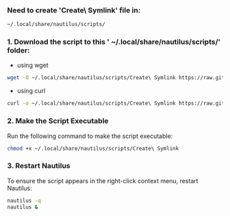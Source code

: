 ### Need to create 'Create\ Symlink' file in:
```bash
~/.local/share/nautilus/scripts/
```
### 1. Download the script to this ' ~/.local/share/nautilus/scripts/' folder:
- using wget
```bash
wget -O ~/.local/share/nautilus/scripts/Create\ Symlink https://raw.githubusercontent.com/rajibdpi/symblink/refs/heads/main/Create%20Symlink
```
- using curl 
```bash
curl -o ~/.local/share/nautilus/scripts/Create\ Symlink https://raw.githubusercontent.com/rajibdpi/symblink/refs/heads/main/Create%20Symlink
```
### 2. Make the Script Executable
Run the following command to make the script executable:
```bash
chmod +x ~/.local/share/nautilus/scripts/Create\ Symlink
```
### 3. Restart Nautilus
To ensure the script appears in the right-click context menu, restart Nautilus:

```bash
nautilus -q
nautilus &
```
